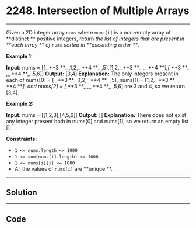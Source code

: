 # 2248. Intersection of Multiple Arrays

---

Given a 2D integer array `nums` where `nums[i]` is a non-empty array of **distinct ** positive integers, return _the list of integers that are present in **each array ** of_ `nums` _sorted in **ascending order **_. 

 

**Example 1:**


**Input:** nums = [[_ **3 **_ ,1,2,_ **4 **_ ,5],[1,2,_ **3 **_ ,_ **4 **_],[_ **3 **_ ,_ **4 **_ ,5,6]]
**Output:** [3,4]
**Explanation:** 
The only integers present in each of nums[0] = [_ **3 **_ ,1,2,_ **4 **_ ,5], nums[1] = [1,2,_ **3 **_ ,_ **4 **_], and nums[2] = [_ **3 **_ ,_ **4 **_ ,5,6] are 3 and 4, so we return [3,4].

**Example 2:**


**Input:** nums = [[1,2,3],[4,5,6]]
**Output:** []
**Explanation:** 
There does not exist any integer present both in nums[0] and nums[1], so we return an empty list [].


 

**Constraints:**

  * `1 <= nums.length <= 1000`
  * `1 <= sum(nums[i].length) <= 1000`
  * `1 <= nums[i][j] <= 1000`
  * All the values of `nums[i]` are **unique **.

---

## Solution



---

## Code
```python


```